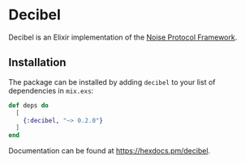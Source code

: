 # Decibel

Decibel is an Elixir implementation of the [Noise Protocol Framework](https://noiseprotocol.org/).

## Installation

The package can be installed by adding `decibel` to your list of dependencies in `mix.exs`:

```elixir
def deps do
  [
    {:decibel, "~> 0.2.0"}
  ]
end
```

Documentation can be found at <https://hexdocs.pm/decibel>.

